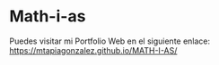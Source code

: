 # Math-i-as

Puedes visitar mi Portfolio Web en el siguiente enlace: https://mtapiagonzalez.github.io/MATH-I-AS/
